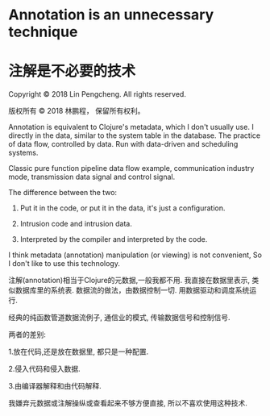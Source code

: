 # Annotation is an unnecessary technique

# 注解是不必要的技术

Copyright © 2018 Lin Pengcheng. All rights reserved.

版权所有 © 2018 林鹏程， 保留所有权利。

Annotation is equivalent to Clojure's metadata, 
which I don't usually use.
I directly in the data, 
similar to the system table in the database.
The practice of data flow, controlled by data. 
Run with data-driven and scheduling systems.

Classic pure function pipeline data flow example, 
communication industry mode, 
transmission data signal and control signal.

The difference between the two:

1. Put it in the code, or put it in the data, it's just a configuration.

2. Intrusion code and intrusion data.

3. Interpreted by the compiler and interpreted by the code.

I think metadata (annotation) manipulation (or viewing) is not convenient,
So I don't like to use this technology.

注解(annotation)相当于Clojure的元数据,一般我都不用.
我直接在数据里表示, 类似数据库里的系统表.
数据流的做法，由数据控制一切. 用数据驱动和调度系统运行. 

经典的纯函数管道数据流例子, 通信业的模式, 传输数据信号和控制信号.

两者的差别:

1.放在代码,还是放在数据里, 都只是一种配置. 

2.侵入代码和侵入数据.

3.由编译器解释和由代码解释.

我嫌弃元数据或注解操纵或查看起来不够方便直接,
所以不喜欢使用这种技术.
